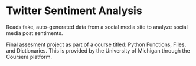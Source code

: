 # Twitter Sentiment Analysis 

Reads fake, auto-generated data from a social media site to analyze social media post sentiments. 

Final assesment project as part of a course titled: Python Functions, Files, and Dictionaries. This is provided by the University of Michigan through the Coursera platform.
